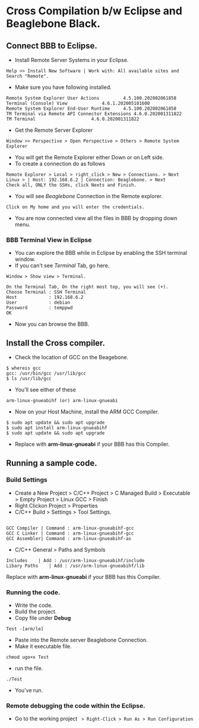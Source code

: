 # Cross Compilation b/w Eclipse and Beaglebone Black.
## Connect BBB to Eclipse.
- Install Remote Server Systems in your Eclipse.
```
Help >> Install New Software | Work with: All available sites and Search "Remote".
```
- Make sure you have following installed.
```
Remote System Explorer User Actions			4.5.100.202002061858
Terminal (Console) View				4.6.1.202005101600
Remote System Explorer End-User Runtime		4.5.100.202002061858
TM Terminal via Remote API Connector Extensions	4.6.0.202001311822
TM Terminal						4.6.0.202001311822
```
- Get the Remote Server Explorer
```
Window >> Perspective > Open Perspective > Others > Remote System Explorer
```
- You will get the Remote Explorer either Down or on Left side.
- To create a connection do as follows
```
Remote Explorer > Local > right_click > New > Connections. > Next
Linux > | Host: 192.168.6.2 | Connection: Beaglebone. > Next
Check all, ONLY the SSHs, click Nexts and Finish.
```
- You will see *Beaglebone* Connection in the Remote explorer.
```
Click on My home and you will enter the credentials.
```
- You are now connected view all the files in BBB by dropping down menu.

### BBB Terminal View in Eclipse
- You can explore the BBB while in Eclipse by enabling the SSH terminal window.
- If you can't see *Terminal* Tab, go here.
```
Window > Show view > Terminal. 
```
```
On the Terminal Tab, On the right most top, you will see (+).
Choose Terminal	: SSH Terminal
Host 			: 192.168.6.2
User			: debian
Password		: temppwd
OK
```
- Now you can browse the BBB.

## Install the Cross compiler.

- Check the location of GCC on the Beagebone.
```
$ whereis gcc
gcc: /usr/bin/gcc /usr/lib/gcc
$ ls /usr/lib/gcc
```
- You'll see either of these
```
arm-linux-gnueabihf (or) arm-linux-gnueabi
```
- Now on your Host Machine, install the ARM GCC Compiler.

```
$ sudo apt update && sudo apt upgrade
$ sudo apt install arm-linux-gnueabihf
$ sudo apt update && sudo apt upgrade
```
- Replace with **arm-linux-gnueabi** if your BBB has this Compiler.

## Running a sample code.
### Build Settings
- Create a New Project > C/C++ Project > C Managed Build > Executable > Empty Project > Linux GCC > Finish
- Right Clickon Project > Properties
- C/C++ Build > Settings > Tool Settings.
```

GCC Compiler | Command : arm-linux-gnueabihf-gcc 
GCC C Linker | Command : arm-linux-gnueabihf-gcc
GCC Assembler| Command : arm-linux-gnueabihf-as
```
- C/C++ General > Paths and Symbols
```
Includes	| Add : /usr/arm-linux-gnueabihf/include
Libary Paths	| Add : /usr/arm-linux-gnueabihf/lib
```
Replace with **arm-linux-gnueabi** if your BBB has this Compiler.

### Running the code.
- Write the code.
- Build the project.
- Copy file under **Debug**
```
Test -[arm/le]
```
- Paste into the Remote server Beaglebone Connection.
- Make it executable file.
```
chmod ugo+x Test
```
- run the file.
```
./Test
```
- You've run.

### Remote debugging the code within the Eclipse.
- Go to the working project ``` > Right-Click > Run As > Run Configuration```
